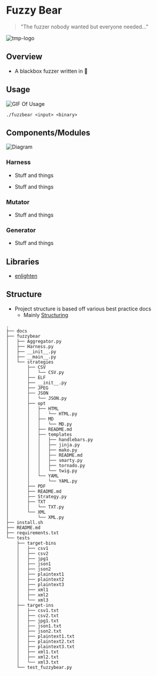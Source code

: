 # Fuzzy Bear

> "The fuzzer nobody wanted but everyone needed..."

![tmp-logo](https://user-images.githubusercontent.com/44337835/122902328-b7a9a880-d391-11eb-96f2-a3c0a019de58.jpeg)


## Overview

+  A blackbox fuzzer written in 🐍

## Usage

![GIF Of Usage]()

`./fuzzbear <input> <binary>`

## Components/Modules

![Diagram]()

### Harness

+ Stuff and things

+ Stuff and things

### Mutator

+ Stuff and things

### Generator

+ Stuff and things

## Libraries

+ [enlighten](https://pypi.org/project/enlighten/)


## Structure

+ Project structure is based off various best practice docs
    + Mainly [Structuring](https://docs.python-guide.org/writing/structure/)

```
.
├── docs
├── fuzzybear
│   ├── Aggregator.py
│   ├── Harness.py
│   ├── __init__.py
│   ├── __main__.py
│   └── strategies
│       ├── CSV
│       │   └── CSV.py
│       ├── ELF
│       ├── __init__.py
│       ├── JPEG
│       ├── JSON
│       │   └── JSON.py
│       ├── opt
│       │   ├── HTML
│       │   │   └── HTML.py
│       │   ├── MD
│       │   │   └── MD.py
│       │   ├── README.md
│       │   ├── templates
│       │   │   ├── handlebars.py
│       │   │   ├── jinja.py
│       │   │   ├── mako.py
│       │   │   ├── README.md
│       │   │   ├── smarty.py
│       │   │   ├── tornado.py
│       │   │   └── twig.py
│       │   └── YAML
│       │       └── YAML.py
│       ├── PDF
│       ├── README.md
│       ├── Strategy.py
│       ├── TXT
│       │   └── TXT.py
│       └── XML
│           └── XML.py
├── install.sh
├── README.md
├── requirements.txt
└── tests
    ├── target-bins
    │   ├── csv1
    │   ├── csv2
    │   ├── jpg1
    │   ├── json1
    │   ├── json2
    │   ├── plaintext1
    │   ├── plaintext2
    │   ├── plaintext3
    │   ├── xml1
    │   ├── xml2
    │   └── xml3
    ├── target-ins
    │   ├── csv1.txt
    │   ├── csv2.txt
    │   ├── jpg1.txt
    │   ├── json1.txt
    │   ├── json2.txt
    │   ├── plaintext1.txt
    │   ├── plaintext2.txt
    │   ├── plaintext3.txt
    │   ├── xml1.txt
    │   ├── xml2.txt
    │   └── xml3.txt
    └── test_fuzzybear.py
```
